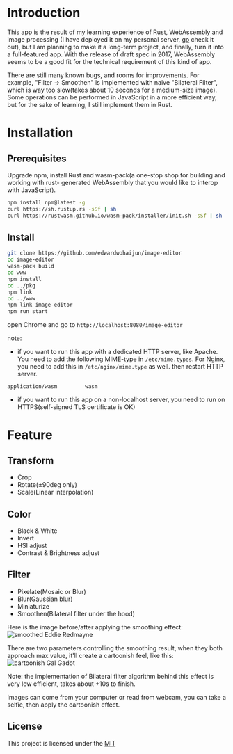 # Introduction
This app is the result of my learning experience of Rust, WebAssembly and image processing
(I have deployed it on my personal server, [go](http://worksphere.cn/image-editor) check it out), 
but I am planning to make it a long-term project, and finally, turn it into a full-featured app.
With the release of draft spec in 2017, WebAssembly seems to be a good fit for the technical requirement of this kind of app.

There are still many known bugs, and rooms for improvements. For example, "Filter -> Smoothen" is implemented with naive "Bilateral Filter", 
which is way too slow(takes about 10 seconds for a medium-size image). 
Some operations can be performed in JavaScript in a more efficient way,
but for the sake of learning, I still implement them in Rust.

# Installation
## Prerequisites
Upgrade npm, install Rust and wasm-pack(a one-stop shop for building and working with rust- generated WebAssembly that you would like to interop with JavaScript).

```bash
npm install npm@latest -g
curl https://sh.rustup.rs -sSf | sh
curl https://rustwasm.github.io/wasm-pack/installer/init.sh -sSf | sh
```

## Install
```bash
git clone https://github.com/edwardwohaijun/image-editor
cd image-editor
wasm-pack build
cd www
npm install
cd ../pkg
npm link
cd ../www
npm link image-editor
npm run start
```
open Chrome and go to `http://localhost:8080/image-editor`

note: 
* if you want to run this app with a dedicated HTTP server, like Apache. 
You need to add the following MIME-type in `/etc/mime.types`. 
For Nginx, you need to add this in `/etc/nginx/mime.type` as well. 
then restart HTTP server.
```
application/wasm         wasm
```

* if you want to run this app on a non-localhost server, you need to run on HTTPS(self-signed TLS certificate is OK)

# Feature
## Transform
* Crop
* Rotate(±90deg only)
* Scale(Linear interpolation)

## Color
* Black & White
* Invert
* HSI adjust
* Contrast & Brightness adjust

## Filter
* Pixelate(Mosaic or Blur)
* Blur(Gaussian blur)
* Miniaturize
* Smoothen(Bilateral filter under the hood)

Here is the image before/after applying the smoothing effect:
![smoothed Eddie Redmayne](https://raw.githubusercontent.com/edwardwohaijun/image-editor/master/smoothing_effect.jpg)

There are two parameters controlling the smoothing result, when they both approach max value, it'll create a cartoonish feel, like this:
![cartoonish Gal Gadot](https://raw.githubusercontent.com/edwardwohaijun/image-editor/master/cartoonish_effect.jpg)

Note: the implementation of Bilateral filter algorithm behind this effect is very low efficient,
takes about +10s to finish.

Images can come from your computer or read from webcam, you can take a selfie, then apply the cartoonish effect. 

## License

This project is licensed under the [MIT](https://github.com/edwardwohaijun/image-editor/blob/master/LICENSE)
